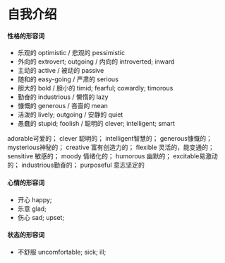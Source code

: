 # 自我介绍


#### 性格的形容词

* 乐观的 optimistic             / 悲观的 pessimistic
* 外向的 extrovert; outgoing    / 内向的 introverted; inward
* 主动的 active                 / 被动的 passive
* 随和的 easy-going             / 严肃的 serious
* 胆大的 bold                   / 胆小的 timid; fearful; cowardly; timorous
* 勤奋的 industrious            / 懒惰的 lazy
* 慷慨的 generous               / 吝啬的 mean
* 活泼的 lively; outgoing       / 安静的 quiet
* 愚蠢的 stupid; foolish        / 聪明的 clever; intelligent; smart



adorable可爱的；
clever 聪明的；
intelligent智慧的；
generous慷慨的；
mysterious神秘的；
creative 富有创造力的；
flexible 灵活的，能变通的；
sensitive 敏感的；
moody 情绪化的；
humorous 幽默的；
excitable易激动的；
industrious勤奋的；
purposeful 意志坚定的


#### 心情的形容词

* 开心 happy; 
* 乐意 glad; 
* 伤心 sad; upset;


#### 状态的形容词

* 不舒服 uncomfortable; sick; ill;